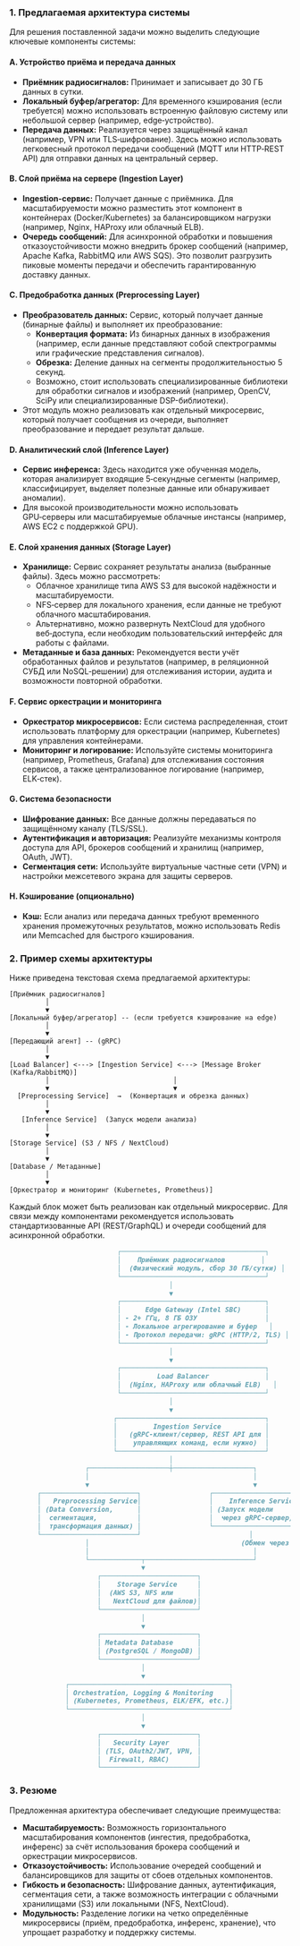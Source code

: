 ### 1. Предлагаемая архитектура системы

Для решения поставленной задачи можно выделить следующие ключевые компоненты системы:

#### A. Устройство приёма и передача данных  
- **Приёмник радиосигналов:** Принимает и записывает до 30 ГБ данных в сутки.  
- **Локальный буфер/агрегатор:** Для временного кэширования (если требуется) можно использовать встроенную файловую систему или небольшой сервер (например, edge‑устройство).  
- **Передача данных:** Реализуется через защищённый канал (например, VPN или TLS‑шифрование). Здесь можно использовать легковесный протокол передачи сообщений (MQTT или HTTP‑REST API) для отправки данных на центральный сервер.

#### B. Слой приёма на сервере (Ingestion Layer)  
- **Ingestion-сервис:** Получает данные с приёмника. Для масштабируемости можно разместить этот компонент в контейнерах (Docker/Kubernetes) за балансировщиком нагрузки (например, Nginx, HAProxy или облачный ELB).  
- **Очередь сообщений:** Для асинхронной обработки и повышения отказоустойчивости можно внедрить брокер сообщений (например, Apache Kafka, RabbitMQ или AWS SQS). Это позволит разгрузить пиковые моменты передачи и обеспечить гарантированную доставку данных.

#### C. Предобработка данных (Preprocessing Layer)  
- **Преобразователь данных:** Сервис, который получает данные (бинарные файлы) и выполняет их преобразование:  
  - **Конвертация формата:** Из бинарных данных в изображения (например, если данные представляют собой спектрограммы или графические представления сигналов).  
  - **Обрезка:** Деление данных на сегменты продолжительностью 5 секунд.  
  - Возможно, стоит использовать специализированные библиотеки для обработки сигналов и изображений (например, OpenCV, SciPy или специализированные DSP-библиотеки).  
- Этот модуль можно реализовать как отдельный микросервис, который получает сообщения из очереди, выполняет преобразование и передает результат дальше.

#### D. Аналитический слой (Inference Layer)  
- **Сервис инференса:** Здесь находится уже обученная модель, которая анализирует входящие 5‑секундные сегменты (например, классифицирует, выделяет полезные данные или обнаруживает аномалии).  
- Для высокой производительности можно использовать GPU‑серверы или масштабируемые облачные инстансы (например, AWS EC2 с поддержкой GPU).

#### E. Слой хранения данных (Storage Layer)  
- **Хранилище:** Сервис сохраняет результаты анализа (выбранные файлы). Здесь можно рассмотреть:
  - Облачное хранилище типа AWS S3 для высокой надёжности и масштабируемости.
  - NFS‑сервер для локального хранения, если данные не требуют облачного масштабирования.
  - Альтернативно, можно развернуть NextCloud для удобного веб‑доступа, если необходим пользовательский интерфейс для работы с файлами.
- **Метаданные и база данных:** Рекомендуется вести учёт обработанных файлов и результатов (например, в реляционной СУБД или NoSQL‑решении) для отслеживания истории, аудита и возможности повторной обработки.

#### F. Сервис оркестрации и мониторинга  
- **Оркестратор микросервисов:** Если система распределенная, стоит использовать платформу для оркестрации (например, Kubernetes) для управления контейнерами.  
- **Мониторинг и логирование:** Используйте системы мониторинга (например, Prometheus, Grafana) для отслеживания состояния сервисов, а также централизованное логирование (например, ELK‑стек).

#### G. Система безопасности  
- **Шифрование данных:** Все данные должны передаваться по защищённому каналу (TLS/SSL).  
- **Аутентификация и авторизация:** Реализуйте механизмы контроля доступа для API, брокеров сообщений и хранилищ (например, OAuth, JWT).  
- **Сегментация сети:** Используйте виртуальные частные сети (VPN) и настройки межсетевого экрана для защиты серверов.

#### H. Кэширование (опционально)  
- **Кэш:** Если анализ или передача данных требуют временного хранения промежуточных результатов, можно использовать Redis или Memcached для быстрого кэширования.

### 2. Пример схемы архитектуры

Ниже приведена текстовая схема предлагаемой архитектуры:

```
[Приёмник радиосигналов]
         │
         ▼
[Локальный буфер/агрегатор] -- (если требуется кэширование на edge)
         │
         ▼
[Передающий агент] -- (gRPC)
         │
         ▼
[Load Balancer] <---> [Ingestion Service] <---> [Message Broker (Kafka/RabbitMQ)]
         │                               │
         ▼                               ▼
  [Preprocessing Service]  →  (Конвертация и обрезка данных)
         │
         ▼
   [Inference Service]  (Запуск модели анализа)
         │
         ▼
[Storage Service] (S3 / NFS / NextCloud)
         │
         ▼
[Database / Метаданные] 
         │
         ▼
[Оркестратор и мониторинг (Kubernetes, Prometheus)]
```

Каждый блок может быть реализован как отдельный микросервис. Для связи между компонентами рекомендуется использовать стандартизованные API (REST/GraphQL) и очереди сообщений для асинхронной обработки.
```markdown
                           ┌────────────────────────────────────┐
                           │    Приёмник радиосигналов         │
                           │  (Физический модуль, сбор 30 ГБ/сутки) │
                           └────────────────────────────────────┘
                                        │
                                        ▼
                           ┌────────────────────────────────────┐
                           │      Edge Gateway (Intel SBC)      │
                           │ - 2+ ГГц, 8 ГБ ОЗУ                 │
                           │ - Локальное агрегирование и буфер   │
                           │ - Протокол передачи: gRPC (HTTP/2, TLS) │
                           └────────────────────────────────────┘
                                        │
                                        ▼
                           ┌────────────────────────────────────┐
                           │         Load Balancer              │
                           │  (Nginx, HAProxy или облачный ELB)   │
                           └────────────────────────────────────┘
                                        │
                                        ▼
                          ┌─────────────────────────────────────┐
                          │         Ingestion Service           │
                          │   (gRPC-клиент/сервер, REST API для │
                          │    управляющих команд, если нужно)  │
                          └─────────────────────────────────────┘
                                        │
                   ┌────────────────────┼────────────────────┐
                   │                                         │
                   ▼                                         ▼
       ┌────────────────────────┐                 ┌────────────────────────┐
       │   Preprocessing Service│                 │    Inference Service   │
       │ (Data Conversion,      │                 │ (Запуск модели         │
       │  сегментация,          │                 │  через gRPC-сервер)    │
       │  трансформация данных) │                 └────────────────────────┘
       └────────────────────────┘                           │
                   │                                      (Обмен через gRPC)
                   │                                         │
                   └─────────────┬───────────────────────────┘
                                 ▼
                      ┌────────────────────────┐
                      │    Storage Service     │
                      │  (AWS S3, NFS или      │
                      │   NextCloud для файлов)│
                      └────────────────────────┘
                                 │
                                 ▼
                      ┌────────────────────────┐
                      │ Metadata Database      │
                      │ (PostgreSQL / MongoDB) │
                      └────────────────────────┘
                                 │
                                 ▼
              ┌────────────────────────────────────────┐
              │ Orchestration, Logging & Monitoring    │
              │ (Kubernetes, Prometheus, ELK/EFK, etc.)│
              └────────────────────────────────────────┘
                                 │
                                 ▼
                      ┌────────────────────────┐
                      │   Security Layer       │
                      │ (TLS, OAuth2/JWT, VPN, │
                      │  Firewall, RBAC)       │
                      └────────────────────────┘
```

### 3. Резюме

Предложенная архитектура обеспечивает следующие преимущества:  
- **Масштабируемость:** Возможность горизонтального масштабирования компонентов (ингестия, предобработка, инференс) за счёт использования брокера сообщений и оркестрации микросервисов.  
- **Отказоустойчивость:** Использование очередей сообщений и балансировщиков для защиты от сбоев отдельных компонентов.  
- **Гибкость и безопасность:** Шифрование данных, аутентификация, сегментация сети, а также возможность интеграции с облачными хранилищами (S3) или локальными (NFS, NextCloud).  
- **Модульность:** Разделение логики на четко определённые микросервисы (приём, предобработка, инференс, хранение), что упрощает разработку и поддержку системы.
